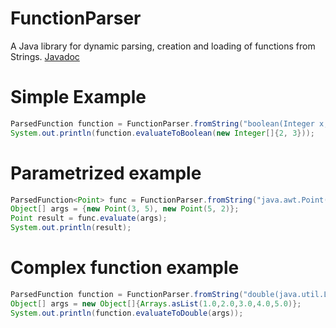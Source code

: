 # FunctionParser
A Java library for dynamic parsing, creation and loading of functions from Strings.
[Javadoc](http://alfredvc.github.io/FunctionParser/)

# Simple Example
```java
ParsedFunction function = FunctionParser.fromString("boolean(Integer x,y)-> x > y");
System.out.println(function.evaluateToBoolean(new Integer[]{2, 3}));
```

# Parametrized example
```java
ParsedFunction<Point> func = FunctionParser.fromString("java.awt.Point(java.awt.Point a,b)->return new java.awt.Point(a.x + b.x,a.y + b.y);");
Object[] args = {new Point(3, 5), new Point(5, 2)};
Point result = func.evaluate(args);
System.out.println(result);
```

# Complex function example
```java
ParsedFunction function = FunctionParser.fromString("double(java.util.List l)->double tot = 0; for(java.util.Iterator iterator = ((java.util.List) l).iterator(); iterator.hasNext(); ){ Object o = iterator.next(); tot+=((Double)o).doubleValue();} return tot;");
Object[] args = new Object[]{Arrays.asList(1.0,2.0,3.0,4.0,5.0)};
System.out.println(function.evaluateToDouble(args));
```